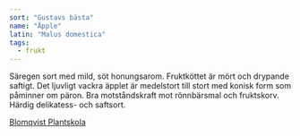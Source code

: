 ```yaml
---
sort: "Gustavs bästa"
name: "Äpple"
latin: "Malus domestica"
tags:
  - frukt
---
```


Säregen sort med mild, söt honungsarom. Fruktköttet är mört och drypande saftigt. Det ljuvligt vackra äpplet är medelstort till stort med konisk form som påminner om päron. Bra motståndskraft mot rönnbärsmal och fruktskorv. Härdig delikatess- och saftsort.

[Blomqvist Plantskola](https://www.blomqvistplantskola.com/index.php?route=product/product&product_id=1997)

